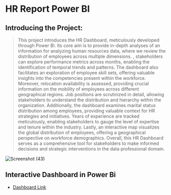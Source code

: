 # HR Report Power BI

## Introducing the Project:
> This project introduces the HR Dashboard, meticulously developed through Power BI. Its core aim is to provide in-depth analyses of an information for analyzing human resources data, where we review the distribution of employees across multiple dimensions. , stakeholders can explore performance metrics across months, enabling the identification of temporal trends and patterns. The dashboard also facilitates an exploration of employee skill sets, offering valuable insights into the competencies present within the workforce.
Moreover, relocation availability is assessed, providing crucial information on the mobility of employees across different geographical regions. Job positions are scrutinized in detail, allowing stakeholders to understand the distribution and hierarchy within the organization.
Additionally, the dashboard examines marital status distribution among employees, providing valuable context for HR strategies and initiatives. Years of experience are tracked meticulously, enabling stakeholders to gauge the level of expertise and tenure within the industry.
Lastly, an interactive map visualizes the global distribution of employees, offering a geographical perspective on workforce demographics. Overall, this HR Dashboard serves as a comprehensive tool for stakeholders to make informed decisions and strategic interventions in the data professional domain.

![Screenshot (43)](https://github.com/fatm2/HR-Report--Power-BI/assets/109034314/db92d4c6-423a-403a-92a0-5545bb4283c0)






## Interactive Dashboard in Power Bi

- [Dashboard Link](https://app.powerbi.com/view?r=eyJrIjoiNzFjNmVjNzQtNjU2MS00ZmQyLThmMzEtZTM3NWM0YzUzMGIwIiwidCI6IjUxNGZhYTE5LThjODQtNGNlZi04YWU5LTJiOWRiY2U5MzNjZCIsImMiOjl9)
